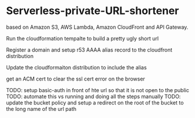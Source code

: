 # Serverless-private-URL-shortener
based on Amazon S3, AWS Lambda, Amazon CloudFront and API Gateway.

Run the cloudformation tempalte to build a pretty ugly short url

Register a domain and setup r53 AAAA alias record to the cloudfront distribution

Update the cloudformaiton distribution to include the alias

get an ACM cert to clear the ssl cert error on the browser

TODO: setup basic-auth in front of hte url so that it is not open to the public
TODO: automate this vs running and doing all the steps manually
TODO: update the bucket policy and setup a redirect on the root of the bucket to the long name of the url path

